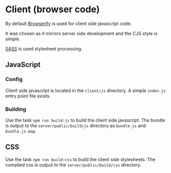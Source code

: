 # Client (browser code)

By default [Browserify](https://github.com/substack/node-browserify) is used for client side javascript code.

It was chosen as it mirrors server side development and the CJS style is simple. 

[SASS](https://github.com/sass/node-sass) is used stylesheet processing.

## JavaScript

### Config

Client side javascript is located in the `client/js` directory.
A simple `index.js` entry point file exists.

### Building

Use the task `npm run build:js` to build the client side javascript.
The bundle is output to the `server/public/build/js` directory as `bundle.js` and `bundle.js.map`.


## CSS

Use the task `npm run build:css` to build the client side stylesheets.
The compiled css is output to the `server/public/build/css` directory.